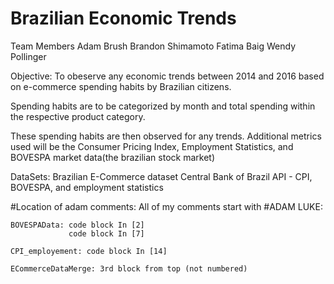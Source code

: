 # Brazilian Economic Trends 
Team Members 
Adam Brush
Brandon Shimamoto
Fatima Baig 
Wendy Pollinger

Objective:
To obeserve any economic trends between 2014 and 2016 based on e-commerce spending habits by Brazilian citizens. 

Spending habits are to be categorized by month and total spending within the respective product category.

These spending habits are then observed for any trends. Additional metrics used will be the Consumer Pricing Index, Employment Statistics, and BOVESPA market data(the brazilian stock market)


DataSets: 
Brazilian E-Commerce dataset 
Central Bank of Brazil API - CPI, BOVESPA, and employment statistics 

#Location of adam comments: 
All of my comments start with #ADAM LUKE: 

    BOVESPAData: code block In [2]
                 code block In [7]

    CPI_employement: code block In [14]

    ECommerceDataMerge: 3rd block from top (not numbered)